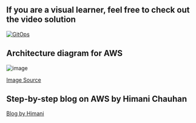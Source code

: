 ## If you are a visual learner, feel free to check out the video solution
[![GitOps](https://img.youtube.com/vi/LgBnbmfsIdA/sddefault.jpg)](https://youtu.be/LgBnbmfsIdA)

## Architecture diagram for AWS

![image](https://github.com/piyushsachdeva/10weeksofcloudops/assets/40286378/d1617a98-384b-45c3-95fd-b84c42d1dfcb)

[Image Source](https://github.com/chauhan-himani/kube_manifest)

## Step-by-step blog on AWS by Himani Chauhan
[Blog by Himani](https://medium.com/@chauhanhimani512/deploying-dockerized-app-on-aws-eks-cluster-using-argocd-and-gitops-methodology-with-circleci-71983375e550)
